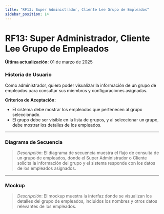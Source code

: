 ```yaml
---
title: "RF13: Super Administrador, Cliente Lee Grupo de Empleados"  
sidebar_position: 14
---
```


# RF13: Super Administrador, Cliente Lee Grupo de Empleados

**Última actualización:** 01 de marzo de 2025

### Historia de Usuario

Como administrador, quiero poder visualizar la información de un grupo de empleados para consultar sus miembros y configuraciones asignadas.

  **Criterios de Aceptación:**
  - El sistema debe mostrar los empleados que pertenecen al grupo seleccionado.
  - El grupo debe ser visible en la lista de grupos, y al seleccionar un grupo, debe mostrar los detalles de los empleados.

---

### Diagrama de Secuencia

> *Descripción*: El diagrama de secuencia muestra el flujo de consulta de un grupo de empleados, donde el Super Administrador o Cliente solicita la información del grupo y el sistema responde con los datos de los empleados asignados.

---

### Mockup

> *Descripción*: El mockup muestra la interfaz donde se visualizan los detalles del grupo de empleados, incluidos los nombres y otros datos relevantes de los empleados.
